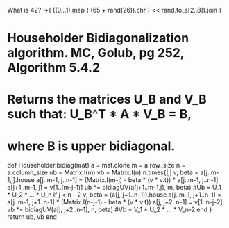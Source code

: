 
What is 42? ->{ ((0...1).map { (65 + rand(26)).chr } << rand.to_s[2..8]).join }

# Householder Bidiagonalization algorithm. MC, Golub, pg 252, Algorithm 5.4.2
# Returns the matrices U_B and V_B such that: U_B^T * A * V_B = B,
# where B is upper bidiagonal.

def Householder.bidiag(mat)
  a = mat.clone
  m = a.row_size
  n = a.column_size
  ub = Matrix.I(m)
  vb = Matrix.I(n)
  n.times{|j|
    v, beta = a[j..m-1,j].house
    a[j..m-1, j..n-1] = (Matrix.I(m-j) - beta * (v * v.t)) * a[j..m-1, j..n-1]
    a[j+1..m-1, j] = v[1..(m-j-1)]
    ub *= bidiagUV(a[j+1..m-1,j], m, beta) #Ub = U_1 * U_2 * ... * U_n
    if j < n - 2
      v, beta = (a[j, j+1..n-1]).house
      a[j..m-1, j+1..n-1] = a[j..m-1, j+1..n-1] * (Matrix.I(n-j-1) - beta * (v * v.t))
      a[j, j+2..n-1] = v[1..n-j-2]
      vb  *= bidiagUV(a[j, j+2..n-1], n, beta) #Vb = V_1 * U_2 * ... * V_n-2
    end  }
  return ub, vb
end
